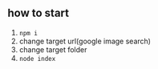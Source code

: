 ## how to start
1. `npm i`
2. change target url(google image search)
3. change target folder
4. `node index`
